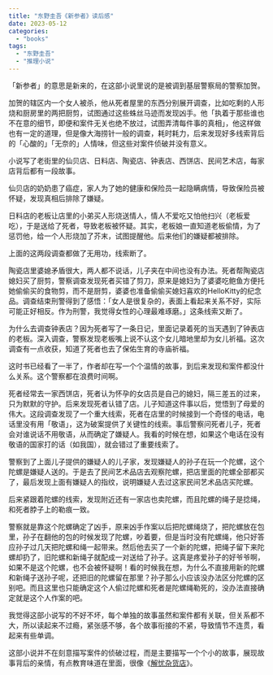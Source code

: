 ```yaml
---
title: "东野圭吾《新参者》读后感"
date: 2023-05-12
categories: 
  - "books"
tags: 
  - "东野圭吾"
  - "推理小说"
---
```


「新参者」的意思是新来的，在这部小说里说的是被调到基层警察局的警察加贺。

加贺的辖区内一个女人被杀，他从死者屋里的东西分别展开调查，比如吃剩的人形烧和厨房里的两把厨剪，试图通过这些蛛丝马迹而发现凶手。他「执着于那些谁也不在意的细节，即便和案件无关也绝不放过，试图弄清每件事的真相」，他这样做也有一定的道理，但是像大海捞针一般的调查，耗时耗力，后来发现好多线索背后的「心酸的」「无奈的」人情味，但这些对案件侦破并没有意义。

小说写了老街里的仙贝店、日料店、陶瓷店、钟表店、西饼店、民间艺术店，每家店背后都有一段故事。

仙贝店的奶奶患了癌症，家人为了她的健康和保险员一起隐瞒病情，导致保险员被怀疑，发现真相后排除了嫌疑。

日料店的老板让店里的小弟买人形烧送情人，情人不爱吃又怕他扫兴（老板爱吃），于是送给了死者，导致老板被怀疑。其实，老板娘一直知道老板偷情，为了惩罚他，给一个人形烧加了芥末，试图提醒他。后来他们的嫌疑都被排除。

上面的这两段调查都做了无用功，线索断了。

陶瓷店里婆媳矛盾很大，两人都不说话，儿子夹在中间也没有办法。死者帮陶瓷店媳妇买了厨剪，警察调查发现死者买错了剪刀，原来是媳妇为了婆婆吃鲍鱼方便托她偷偷买的食物剪，而不是厨剪，婆婆也准备偷偷买媳妇喜欢的HelloKitty的纪念品。调查结束刑警得到了感悟：「女人是很复杂的，表面上看起来关系不好，实际可能正好相反。作为刑警，我觉得女性的心理最难琢磨。」这条线索又断了。

为什么去调查钟表店？因为死者写了一条日记，里面记录着死的当天遇到了钟表店的老板。深入调查，警察发现老板嘴上说不认这个女儿暗地里却为女儿祈福。这次调查有一点收获，知道了死者也去了保佑生育的寺庙祈福。

这时书已经看了一半了，作者却在写一个个温情的故事，到后来发现和案件都没什么关系。这个警察都在浪费时间啊。

死者经常去一家西饼店，死者认为怀孕的女店员是自己的媳妇，隔三差五的过来，只为默默的守护。后来发现死者认错了店。儿子知道这件事以后，觉悟到了母爱的伟大。这段调查发现了一个重大线索，死者在店里的时候接到一个奇怪的电话，电话里没有用「敬语」，这为破案提供了关键性的线索。事后警察问死者儿子，死者会对谁说话不用敬语，从而确定了嫌疑人。我看的时候在想，如果这个电话在没有敬语的国家打的话（如我国），就会错过了重要线索了。

警察到了上面儿子提供的嫌疑人的儿子家，发现嫌疑人的孙子在玩一个陀螺，这个陀螺是嫌疑人送的。于是去了民间艺术品店去观察陀螺，把店里面的陀螺全部都买了，最后发现上面有嫌疑人的指纹，说明嫌疑人去过这家民间艺术品店买陀螺。

后来紧跟着陀螺的线索，发现附近还有一家店也卖陀螺，而且陀螺的绳子是捻绳，和死者脖子上的勒痕一致。

警察就是靠这个陀螺确定了凶手，原来凶手作案以后把陀螺绳烧了，把陀螺放在包里，孙子在翻他的包的时候发现了陀螺，吵着要，但是当时没有陀螺绳，他只好答应孙子过几天把陀螺和绳一起带来。然后他去买了一个新的陀螺，把绳子留下来陀螺却扔了，旧陀螺和新绳子就配成一对送给了孙子。这真是疼爱孙子的好爷爷啊，如果不是这个陀螺，也不会被怀疑啊！看的时候我在想，为什么不直接用新的陀螺和新绳子送孙子呢，还把旧的陀螺留在那里？孙子那么小应该没办法区分陀螺的区别吧。而且这里也只能确定这个人偷过陀螺和死者是陀螺绳勒死的，没办法直接确定就是这个人作案的吧。

我觉得这部小说写的不好不坏，每个单独的故事虽然和案件都有关联，但关系都不大，所以读起来不过瘾，紧张感不够，各个故事衔接的不紧，导致情节不连贯，看起来有些单调。

这部小说并不在刻意描写案件的侦破过程，而是主要描写一个个小的故事，展现故事背后的亲情，有点教育味道在里面，很像《[解忧杂货店](https://www.jfsay.com/archives/2328.html)》。
